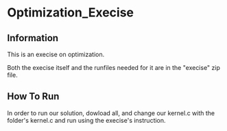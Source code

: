 # Optimization_Execise

## Information 

This is an execise on optimization.

Both the execise itself and the runfiles needed for it are in the "execise" zip file.

## How To Run
In order to run our solution, dowload all, and change our kernel.c with the folder's kernel.c and run using the execise's instruction.

